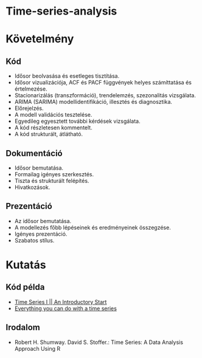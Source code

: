 # Time-series-analysis

# Követelmény

## Kód
- Idősor beolvasása és esetleges tisztítása.
- Idősor vizualizációja, ACF és PACF függvények helyes számíttatása és értelmezése.
- Stacionarizálás (transzformáció), trendelemzés, szezonalitás vizsgálata.
- ARIMA (SARIMA) modellidentifikáció, illesztés és diagnosztika.
- Előrejelzés.
- A modell validációs tesztelése.
- Egyedileg egyesztett további kérdések vizsgálata.
- A kód részletesen kommentelt.
- A kód strukturált, átlátható.

## Dokumentáció
- Idősor bemutatása.
- Formailag igényes szerkesztés.
- Tiszta és strukturált felépítés.
- Hivatkozások.

## Prezentáció
- Az idősor bemutatása.
- A modellezés főbb lépéseinek és eredményeinek összegzése.
- Igényes prezentáció.
- Szabatos stílus.

# Kutatás

## Kód példa
- [Time Series I || An Introductory Start](https://www.kaggle.com/code/janiobachmann/time-series-i-an-introductory-start)
- [Everything you can do with a time series](https://www.kaggle.com/code/thebrownviking20/everything-you-can-do-with-a-time-series)

## Irodalom
- Robert H. Shumway. David S. Stoffer.: Time Series: A Data Analysis Approach Using R
